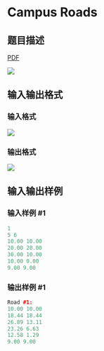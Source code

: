 # Campus Roads

## 题目描述

[problemUrl]: https://uva.onlinejudge.org/index.php?option=com_onlinejudge&Itemid=8&category=26&page=show_problem&problem=2468

[PDF](https://uva.onlinejudge.org/external/114/p11473.pdf)

![](https://cdn.luogu.com.cn/upload/vjudge_pic/UVA11473/7e3d8aa68a917662fb80cf5aab65fe0d3b8b535b.png)

## 输入输出格式

### 输入格式

![](https://cdn.luogu.com.cn/upload/vjudge_pic/UVA11473/d12d4b942b681b1228f29e23dd8b908b23168ac3.png)

### 输出格式

![](https://cdn.luogu.com.cn/upload/vjudge_pic/UVA11473/88db8da3cd809d31edf10422b6b0d3ae4696291b.png)

## 输入输出样例

### 输入样例 #1

```cpp
1
5 6
10.00 10.00
20.00 20.00
30.00 10.00
10.00 0.00
9.00 9.00
```


### 输出样例 #1

```cpp
Road #1:
10.00 10.00
18.44 18.44
26.89 13.11
23.26 6.63
12.58 1.29
9.00 9.00
```


